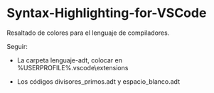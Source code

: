 # Syntax-Highlighting-for-VSCode

Resaltado de colores para el lenguaje de compiladores.

Seguir:

- La carpeta lenguaje-adt, colocar en %USERPROFILE%\.vscode\extensions

- Los códigos divisores_primos.adt y espacio_blanco.adt
